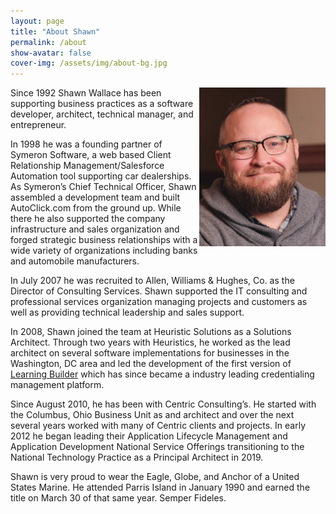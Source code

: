 ```yaml
---
layout: page
title: "About Shawn"
permalink: /about
show-avatar: false
cover-img: /assets/img/about-bg.jpg
---
```


<img align="right" width="202px" height="254px" src="/assets/img/headshot.jpg">

Since 1992 Shawn Wallace has been supporting business practices as a software developer, architect, technical manager, and entrepreneur.

In 1998 he was a founding partner of Symeron Software, a web based Client Relationship Management/Salesforce Automation tool supporting car dealerships. As Symeron’s Chief Technical Officer, Shawn assembled a development team and built AutoClick.com from the ground up. While there he also supported the company infrastructure and sales organization and forged strategic business relationships with a wide variety of organizations including banks and automobile manufacturers.

In July 2007 he was recruited to Allen, Williams & Hughes, Co. as the Director of Consulting Services. Shawn supported the IT consulting and professional services organization managing projects and customers as well as providing technical leadership and sales support.

In 2008, Shawn joined the team at Heuristic Solutions as a Solutions Architect. Through two years with Heuristics, he worked as the lead architect on several software implementations for businesses in the Washington, DC area and led the development of the first version of [Learning Builder](https://www.heuristics.net/learningbuilder/) which has since became a industry leading credentialing management platform.

Since August 2010, he has been with Centric Consulting’s. He started with the Columbus, Ohio Business Unit as and architect and over the next several years worked with many of Centric clients and projects. In early 2012 he began leading their Application Lifecycle Management and Application Development National Service Offerings transitioning to the National Technology Practice as a Principal Architect in 2019.

Shawn is very proud to wear the Eagle, Globe, and Anchor of a United States Marine. He attended Parris Island in January 1990 and earned the title on March 30 of that same year. Semper Fideles.
